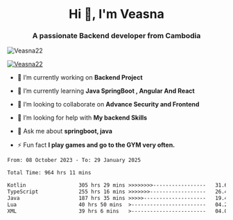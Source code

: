 <h1 align="center">Hi 👋, I'm Veasna</h1>
<h3 align="center">A passionate Backend developer from Cambodia</h3>

<p align="left"> <img src="https://komarev.com/ghpvc/?username=Veasna22&label=Profile%20views&color=0e75b6&style=flat" alt="Veasna22" /> </p>

<p align="left"> <a href="https://github.com/ryo-ma/github-profile-trophy"><img src="https://github-profile-trophy.vercel.app/?username=veasna22&theme=dracula" alt="Veasna22" /></a> </p>

- 🔭 I’m currently working on **Backend Project**

- 🌱 I’m currently learning **Java SpringBoot , Angular And React**

- 👯 I’m looking to collaborate on **Advance Security and Frontend**

- 🤝 I’m looking for help with **My backend Skills**

- 💬 Ask me about **springboot, java**

- ⚡ Fun fact **I play games and go to the GYM very often.**

<!--START_SECTION:waka-->

```txt
From: 08 October 2023 - To: 29 January 2025

Total Time: 964 hrs 11 mins

Kotlin                 305 hrs 29 mins >>>>>>>>-----------------   31.68 %
TypeScript             255 hrs 16 mins >>>>>>>------------------   26.47 %
Java                   187 hrs 35 mins >>>>>--------------------   19.45 %
Lua                    40 hrs 50 mins  >------------------------   04.24 %
XML                    39 hrs 6 mins   >------------------------   04.06 %
```

<!--END_SECTION:waka-->
